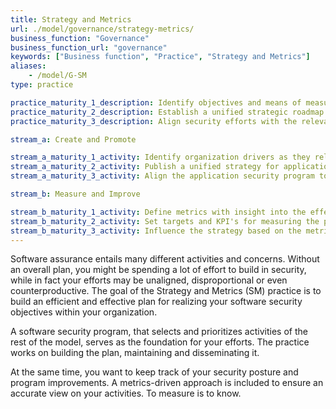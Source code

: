 ```yaml
---
title: Strategy and Metrics
url: ./model/governance/strategy-metrics/
business_function: "Governance"
business_function_url: "governance"
keywords: ["Business function", "Practice", "Strategy and Metrics"]
aliases:
    - /model/G-SM
type: practice

practice_maturity_1_description: Identify objectives and means of measuring effectiveness of the security program.
practice_maturity_2_description: Establish a unified strategic roadmap for software security within the organization.
practice_maturity_3_description: Align security efforts with the relevant organizational indicators and asset values.

stream_a: Create and Promote

stream_a_maturity_1_activity: Identify organization drivers as they relate to the organization's risk tolerance.
stream_a_maturity_2_activity: Publish a unified strategy for application security.
stream_a_maturity_3_activity: Align the application security program to support the organization's growth.

stream_b: Measure and Improve

stream_b_maturity_1_activity: Define metrics with insight into the effectiveness and efficiency of the Application Security Program.
stream_b_maturity_2_activity: Set targets and KPI's for measuring the program effectiveness.
stream_b_maturity_3_activity: Influence the strategy based on the metrics and organizational needs.
---
```


Software assurance entails many different activities and concerns. Without an overall plan, you might be spending a lot of effort to build in security, while in fact your efforts may be unaligned, disproportional or even counterproductive. The goal of the Strategy and Metrics (SM) practice is to build an efficient and effective plan for realizing your software security objectives within your organization.

A software security program, that selects and prioritizes activities of the rest of the model, serves as the foundation for your efforts. The practice works on building the plan, maintaining and disseminating it.

At the same time, you want to keep track of your security posture and program improvements. A metrics-driven approach is included to ensure an accurate view on your activities. To measure is to know.

